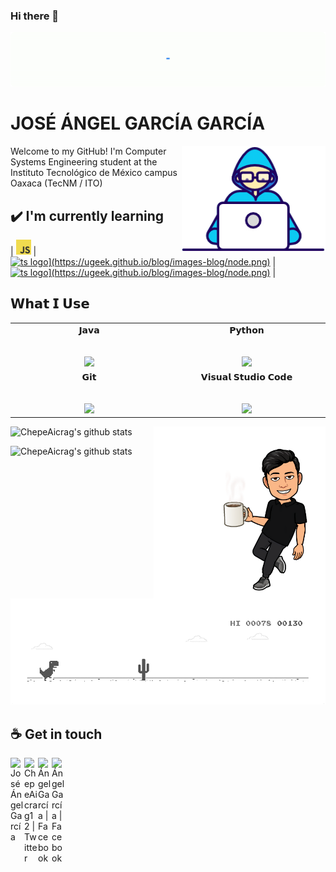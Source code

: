 ### Hi there 👋

<img src="https://github.com/ChepeAicrag/ChepeAicrag/blob/master/assets/hellocoders_rounded.gif?raw=true" href="https://github.com/ChepeAicrag" alt="Hello Coders" width="625"/> <br>

# JOSÉ ÁNGEL GARCÍA GARCÍA 

<img align='right' src="https://github.com/ChepeAicrag/ChepeAicrag/blob/master/assets/Developer.gif" width="230">

Welcome to my GitHub! I'm Computer Systems Engineering student at the Instituto Tecnológico de México campus Oaxaca (TecNM / ITO)

## ✔️ I'm currently learning

| [<img src="https://raw.githubusercontent.com/github/explore/80688e429a7d4ef2fca1e82350fe8e3517d3494d/topics/javascript/javascript.png" alt="js logo" width="24">](https://developer.mozilla.org/en-US/docs/Web/JavaScript)  | [<img src="https://mirayhazlo.com/wp-content/uploads/2019/07/node-logo.png" alt="ts logo](https://ugeek.github.io/blog/images-blog/node.png)" width="40">](https://nodejs.org/es/) | [<img src="https://www.django-rest-framework.org/img/logo.png" alt="ts logo](https://ugeek.github.io/blog/images-blog/node.png)" width="40">](https://www.django-rest-framework.org/) |

## 𝗪𝗵𝗮𝘁 𝗜 𝗨𝘀𝗲

<table>
  <tbody>
    <tr valign="top">
      <td width="25%" align="center">
        <span>𝗝𝗮𝘃𝗮</span><br><br><br>
        <img height="64px" src="https://cdn.svgporn.com/logos/java.svg">
      </td>
      <td width="25%" align="center">
        <span>𝗣𝘆𝘁𝗵𝗼𝗻</span><br><br><br>
        <img height="64px" src="https://cdn.svgporn.com/logos/python.svg">
      </td>
    </tr>
    <tr valign="top">
      <td width="25%" align="center">
        <span>𝗚𝗶𝘁</span><br><br><br>
        <img height="64px" src="https://cdn.svgporn.com/logos/git-icon.svg">
      </td>
      <td width="25%" align="center">
        <span>𝗩𝗶𝘀𝘂𝗮𝗹 𝗦𝘁𝘂𝗱𝗶𝗼 𝗖𝗼𝗱𝗲</span><br><br><br>
        <img height="64px" src="https://cdn.svgporn.com/logos/visual-studio-code.svg">
      </td>
    </tr>
  </tbody>
</table>

<a><img src="https://github.com/ChepeAicrag/ChepeAicrag/blob/master/assets/coffee.png" align="right" height="275" /></a>

![ChepeAicrag's github stats](https://github-readme-stats.vercel.app/api?username=ChepeAicrag&show_icons=true&line_height=30&theme=radical)

![ChepeAicrag's github stats](https://github-readme-stats.vercel.app/api/top-langs/?username=ChepeAicrag&layout=compact&theme=radical)

<img src="https://github.com/ChepeAicrag/ChepeAicrag/blob/master/assets/dino_rounded.gif?raw=true" href="https://github.com/ChepeAicrag" />

## ☕ Get in touch

<a href = "https://www.linkedin.com/in/jos%C3%A9-%C3%A1ngel-garc%C3%ADa-garc%C3%ADa/"><img align="left" alt="José Ángel García" width="22px" src="https://raw.githubusercontent.com/peterthehan/peterthehan/master/assets/linkedin.svg" /></a>

<a href = "https://twitter.com/ChepeAicrag12"><img align="left" alt="ChepeAicrag12 | Twitter" width="22px" src="https://raw.githubusercontent.com/peterthehan/peterthehan/master/assets/twitter.svg" /></a>

<a href = "https://www.instagram.com/chepeaicrag/"><img align="left" alt="Ángel García | Facebook" width="22px" src="https://upload.wikimedia.org/wikipedia/commons/e/e7/Instagram_logo_2016.svg"/></a>

<a href = "https://www.facebook.com/ChepeAicrag.0/"><img align="left" alt="Ángel García | Facebook" width="22px" src="https://raw.githubusercontent.com/peterthehan/peterthehan/master/assets/facebook.svg" /></a>
